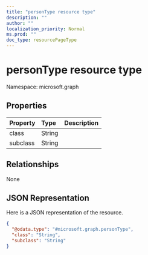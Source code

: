 ```yaml
---
title: "personType resource type"
description: ""
author: ""
localization_priority: Normal
ms.prod: ""
doc_type: resourcePageType
---
```


# personType resource type


Namespace: microsoft.graph



## Properties
|Property|Type|Description|
|:---|:---|:---|
|class|String||
|subclass|String||

## Relationships
None

## JSON Representation
Here is a JSON representation of the resource.
<!-- {
  "blockType": "resource",
  "@odata.type": "microsoft.graph.personType"
}
-->
``` json
{
  "@odata.type": "#microsoft.graph.personType",
  "class": "String",
  "subclass": "String"
}
```

